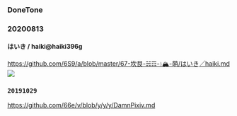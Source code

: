 ### DoneTone

### 20200813
#### はいき / haiki@haiki396g
https://github.com/6S9/a/blob/master/67-坎艮-☵☶️-💧🏔️-萌/はいき╱haiki.md
<br>![](https://pbs.twimg.com/media/EfQJ9V1U0AAd3jy?format=jpg&name=thumb)

### `20191029`
https://github.com/66e/v/blob/y/y/y/DamnPixiv.md
